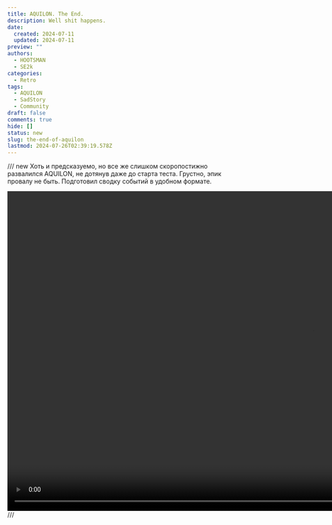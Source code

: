 ```yaml
---
title: AQUILON. The End.
description: Well shit happens.
date:
  created: 2024-07-11
  updated: 2024-07-11
preview: ""
authors:
  - HOOTSMAN
  - SE2k
categories:
  - Retro
tags:
  - AQUILON
  - SadStory
  - Community
draft: false
comments: true
hide: []
status: new
slug: the-end-of-aquilon
lastmod: 2024-07-26T02:39:19.578Z
---
```


/// new
Хоть и предсказуемо, но все же слишком скоропостижно развалился AQUILON, не дотянув даже до старта теста.
Грустно, эпик провалу не быть.
Подготовил сводку событий в удобном формате.

<video controls width="1376" height="720" src="https://www.dropbox.com/scl/fi/y60ij34bytooixxbssopw/cvo_f_on20240725.mp4?rlkey=e124cdjoegybteigypb3xxgc7&st=q4nqqooc&raw=1" title="SECOND WITNESSING OF A HOOTSMAN"></video>
///
